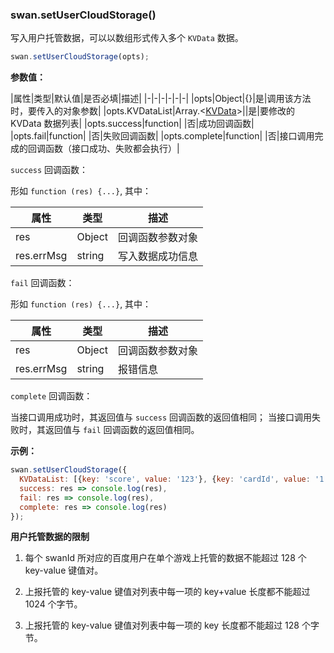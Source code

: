 ### swan.setUserCloudStorage()

写入用户托管数据，可以以数组形式传入多个 `KVData` 数据。

```js
swan.setUserCloudStorage(opts);
```

**参数值：**

|属性|类型|默认值|是否必填|描述|
|-|-|-|-|-|-|
|opts|Object|{}|是|调用该方法时，要传入的对象参数|
|opts.KVDataList|Array.<[KVData](#KVData)\>||是|要修改的 KVData 数据列表|
|opts.success|function| |否|成功回调函数|
|opts.fail|function| |否|失败回调函数|
|opts.complete|function| |否|接口调用完成的回调函数（接口成功、失败都会执行）|

`success` 回调函数：

形如 `function (res) {...}`, 其中：

|属性|类型|描述|
|-|-|-|
|res|Object|回调函数参数对象|
|res.errMsg|string|写入数据成功信息|

`fail` 回调函数：

形如 `function (res) {...}`, 其中：

|属性|类型|描述|
|-|-|-|
|res|Object|回调函数参数对象|
|res.errMsg|string|报错信息|

`complete` 回调函数：

当接口调用成功时，其返回值与 `success` 回调函数的返回值相同；
当接口调用失败时，其返回值与 `fail` 回调函数的返回值相同。

**示例：**

```js
swan.setUserCloudStorage({
  KVDataList: [{key: 'score', value: '123'}, {key: 'cardId', value: '1'}],
  success: res => console.log(res),
  fail: res => console.log(res),
  complete: res => console.log(res)
});
```

**用户托管数据的限制**

1. 每个 swanId 所对应的百度用户在单个游戏上托管的数据不能超过 128 个 key-value 键值对。

2. 上报托管的 key-value 键值对列表中每一项的 key+value 长度都不能超过 1024 个字节。

3. 上报托管的 key-value 键值对列表中每一项的 key 长度都不能超过 128 个字节。
